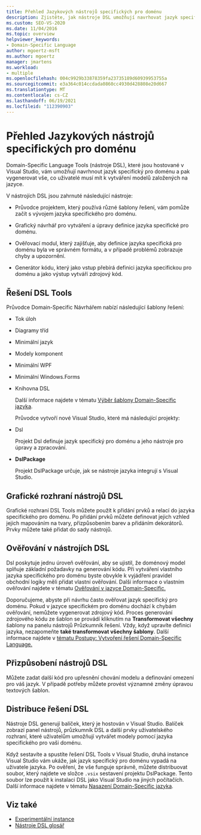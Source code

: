 ```yaml
---
title: Přehled Jazykových nástrojů specifických pro doménu
description: Zjistěte, jak nástroje DSL umožňují navrhovat jazyk specifický pro doménu a pak vygenerovat vše, co uživatelé musí mít k vytváření modelů založených na tomto jazyce.
ms.custom: SEO-VS-2020
ms.date: 11/04/2016
ms.topic: overview
helpviewer_keywords:
- Domain-Specific Language
author: mgoertz-msft
ms.author: mgoertz
manager: jmartens
ms.workload:
- multiple
ms.openlocfilehash: 004c9929b33878359fa23735189d60939953755a
ms.sourcegitcommit: e3a364c014ccdada0860cc4930d428808e20d667
ms.translationtype: MT
ms.contentlocale: cs-CZ
ms.lasthandoff: 06/19/2021
ms.locfileid: "112390903"
---
```

# <a name="overview-of-domain-specific-language-tools"></a>Přehled Jazykových nástrojů specifických pro doménu
Domain-Specific Language Tools (nástroje DSL), které jsou hostované v Visual Studio, vám umožňují navrhnout jazyk specifický pro doménu a pak vygenerovat vše, co uživatelé musí mít k vytváření modelů založených na jazyce.

 V nástrojích DSL jsou zahrnuté následující nástroje:

- Průvodce projektem, který používá různé šablony řešení, vám pomůže začít s vývojem jazyka specifického pro doménu.

- Grafický návrhář pro vytváření a úpravy definice jazyka specifické pro doménu.

- Ověřovací modul, který zajišťuje, aby definice jazyka specifická pro doménu byla ve správném formátu, a v případě problémů zobrazuje chyby a upozornění.

- Generátor kódu, který jako vstup přebírá definici jazyka specifickou pro doménu a jako výstup vytváří zdrojový kód.

## <a name="the-dsl-tools-solution"></a>Řešení DSL Tools
 Průvodce Domain-Specific Návrhářem nabízí následující šablony řešení:

- Tok úloh

- Diagramy tříd

- Minimální jazyk

- Modely komponent

- Minimální WPF

- Minimální Windows.Forms

- Knihovna DSL

  Další informace najdete v tématu [Výběr šablony Domain-Specific jazyka](../modeling/choosing-a-domain-specific-language-solution-template.md).

  Průvodce vytvoří nové Visual Studio, které má následující projekty:

- Dsl

   Projekt Dsl definuje jazyk specifický pro doménu a jeho nástroje pro úpravy a zpracování.

- **DslPackage**

   Projekt DslPackage určuje, jak se nástroje jazyka integrují s Visual Studio.

## <a name="the-dsl-tools-graphical-interface"></a>Grafické rozhraní nástrojů DSL
 Grafické rozhraní DSL Tools můžete použít k přidání prvků a relací do jazyka specifického pro doménu. Po přidání prvků můžete definovat jejich vzhled jejich mapováním na tvary, přizpůsobením barev a přidáním dekorátorů. Prvky můžete také přidat do sady nástrojů.

## <a name="validation-in-dsl-tools"></a>Ověřování v nástrojích DSL
 Dsl poskytuje jednu úroveň ověřování, aby se ujistil, že doménový model splňuje základní požadavky na generování kódu. Při vytváření vlastního jazyka specifického pro doménu byste obvykle k vyjádření pravidel obchodní logiky měli přidat vlastní ověřování. Další informace o vlastním ověřování najdete v tématu [Ověřování v jazyce Domain-Specific.](../modeling/validation-in-a-domain-specific-language.md)

 Doporučujeme, abyste při návrhu často ověřovat jazyk specifický pro doménu. Pokud v jazyce specifickém pro doménu dochází k chybám ověřování, nemůžete vygenerovat zdrojový kód. Proces generování zdrojového kódu ze šablon se provádí kliknutím na **Transformovat všechny** šablony na panelu nástrojů Průzkumník řešení. Vždy, když upravíte definici jazyka, nezapomeňte **také transformovat všechny šablony**. Další informace najdete v [tématu Postupy: Vytvoření řešení Domain-Specific Language.](../modeling/how-to-create-a-domain-specific-language-solution.md)

## <a name="customization-of-dsl-tools"></a>Přizpůsobení nástrojů DSL
 Můžete zadat další kód pro upřesnění chování modelu a definování omezení pro váš jazyk. V případě potřeby můžete provést významné změny úpravou textových šablon.

## <a name="distributing-your-dsl-solution"></a>Distribuce řešení DSL
 Nástroje DSL generují balíček, který je hostován v Visual Studio. Balíček zobrazí panel nástrojů, průzkumník DSL a další prvky uživatelského rozhraní, které uživatelům umožňují vytvářet modely pomocí jazyka specifického pro vaši doménu.

 Když sestavíte a spustíte řešení DSL Tools v Visual Studio, druhá instance Visual Studio vám ukáže, jak jazyk specifický pro doménu vypadá na uživatele jazyka. Po ověření, že vše funguje správně, můžete distribuovat soubor, který najdete ve složce `.vsix` sestavení projektu DslPackage. Tento soubor lze použít k instalaci DSL jako Visual Studio na jiných počítačích.  Další informace najdete v tématu [Nasazení Domain-Specific jazyka](msi-and-vsix-deployment-of-a-dsl.md).

## <a name="see-also"></a>Viz také

- [Experimentální instance](../extensibility/the-experimental-instance.md)
- [Nástroje DSL glosář](/previous-versions/bb126564(v=vs.100))